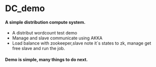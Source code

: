 # DC_demo
#### A simple distribution compute system.

- A distribut wordcount test demo
- Manage and slave communicate using AKKA
- Load balance with zookeeper,slave note it`s states to zk, manage get free slave and run the job.

#### Demo is simple, many things to do next.
